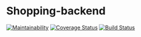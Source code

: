 # Shopping-backend
  
[![Maintainability](https://api.codeclimate.com/v1/badges/d13d9c08b54071a7bfe8/maintainability)](https://codeclimate.com/github/MBenedicte/shopping-backend/maintainability)
[![Coverage Status](https://coveralls.io/repos/github/MBenedicte/shopping-backend/badge.svg)](https://coveralls.io/github/MBenedicte/shopping-backend)
[![Build Status](https://travis-ci.org/MBenedicte/shopping-backend.svg?branch=develop)](https://travis-ci.org/MBenedicte/shopping-backend)

